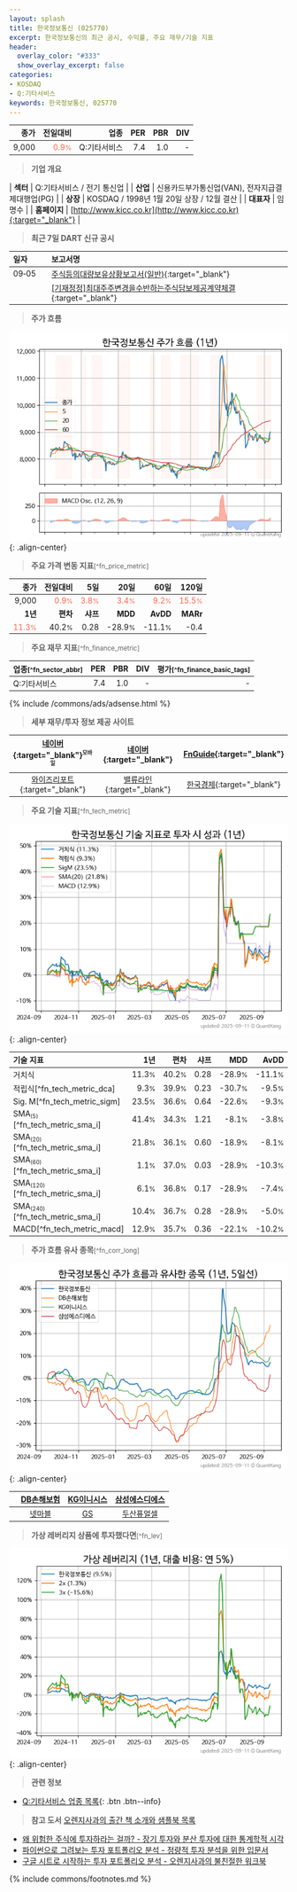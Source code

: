 ```yaml
---
layout: splash
title: 한국정보통신 (025770)
excerpt: 한국정보통신의 최근 공시, 수익률, 주요 재무/기술 지표
header:
  overlay_color: "#333"
  show_overlay_excerpt: false
categories:
- KOSDAQ
- Q:기타서비스
keywords: 한국정보통신, 025770
---
```


| **종가** | **전일대비** | **업종** | **PER** | **PBR** | **DIV** |
| -------: | -----------: | -------: | ------: | ------: | ------: |
| 9,000 | <span style="color: tomato">0.9<small>%</small></span> | Q:기타서비스 | 7.4 | 1.0 | - |

<!-- more -->


> **기업 개요**<a id="company"></a>

| <span style="white-space:nowrap;">**섹터**</span> | Q:기타서비스 / 전기 통신업 |
| <span style="white-space:nowrap;">**산업**</span> | 신용카드부가통신업(VAN), 전자지급결제대행업(PG) |
| <span style="white-space:nowrap;">**상장**</span> | KOSDAQ / 1998년 1월 20일 상장 / 12월 결산 |
| <span style="white-space:nowrap;">**대표자**</span> | 임명수 |
| <span style="white-space:nowrap;">**홈페이지**</span> | [http://www.kicc.co.kr](http://www.kicc.co.kr){:target="_blank"} |


> **최근 7일 DART 신규 공시**<a id="dart"></a>

| **일자** |      | **보고서명** |
| :------- | :--- | :----------- |
| 09&#x2011;05 | | [주식등의대량보유상황보고서(일반)](https://dart.fss.or.kr/dsaf001/main.do?rcpNo=20250905000468){:target="_blank"} |
|  | | [[기재정정]최대주주변경을수반하는주식담보제공계약체결              ](https://dart.fss.or.kr/dsaf001/main.do?rcpNo=20250905900353){:target="_blank"} |


> **주가 흐름**<a id="price"></a>

![025770](/stock/images/025770.png){: .align-center}


> **주요 가격 변동 지표**<small>[^fn_price_metric]</small>

| **종가** | **전일대비** | **5일** | **20일** | **60일** | **120일** |
| -------: | -----------: | ------: | -------: | -------: | --------: |
| 9,000 | <span style="color: tomato">0.9<small>%</small></span> | <span style="color: tomato">3.8<small>%</small></span> | <span style="color: tomato">3.4<small>%</small></span> | <span style="color: tomato">9.2<small>%</small></span> | <span style="color: tomato">15.5<small>%</small></span> |
| **1년** | **편차** | **샤프** | **MDD** | **AvDD** | **MARr** |
| <span style="color: tomato">11.3<small>%</small></span> | 40.2<small>%</small> | 0.28 | -28.9<small>%</small> | -11.1<small>%</small> | -0.4 |


> **주요 재무 지표**<small>[^fn_finance_metric]</small>

| **업종**<small>[^fn_sector_abbr]</small> | **PER** | **PBR** | **DIV** | **평가**<small>[^fn_finance_basic_tags]</small> |
| :--------------------------------------- | ------: | ------: | ------: | ----------------------------------------------: |
| Q:기타서비스 | 7.4 | 1.0 | - | - |



{% include /commons/ads/adsense.html %}

> **세부 재무/투자 정보 제공 사이트**

| [네이버](https://m.stock.naver.com/domestic/stock/025770/finance/summary){:target="_blank"}<sup><small>모바일</small></sup> | [네이버](https://finance.naver.com/item/coinfo.naver?code=025770){:target="_blank"} | [FnGuide](https://comp.fnguide.com/SVO2/ASP/SVD_Invest.asp?gicode=A025770&MenuYn=Y){:target="_blank"} |
| :---: | :---: | :---: |
| [와이즈리포트](https://comp.wisereport.co.kr/company/c1040001.aspx?cmp_cd=025770){:target="_blank"} | [밸류라인](https://www.valueline.co.kr/finance/summary/025770){:target="_blank"} | [한국경제](https://markets.hankyung.com/stock/025770/financial-summary){:target="_blank"} |


> **주요 기술 지표**<small>[^fn_tech_metric]</small>


![025770](/stock/images/025770_tech.png){: .align-center}

| **기술 지표** | **1년** | **편차** | **샤프** | **MDD** | **AvDD** |
| :------------ | ------: | -----------: | -------: | ------: | -------: |
| 거치식 | 11.3<small>%</small> | 40.2<small>%</small> | 0.28 | -28.9<small>%</small> | -11.1<small>%</small> |
| 적립식[^fn_tech_metric_dca] | 9.3<small>%</small> | 39.9<small>%</small> | 0.23 | -30.7<small>%</small> | -9.5<small>%</small> |
| Sig. M[^fn_tech_metric_sigm] | 23.5<small>%</small> | 36.6<small>%</small> | 0.64 | -22.6<small>%</small> | -9.3<small>%</small> |
| SMA<small><sub>(5)</sub></small>[^fn_tech_metric_sma_i] | 41.4<small>%</small> | 34.3<small>%</small> | 1.21 | -8.1<small>%</small> | -3.8<small>%</small> |
| SMA<small><sub>(20)</sub></small>[^fn_tech_metric_sma_i] | 21.8<small>%</small> | 36.1<small>%</small> | 0.60 | -18.9<small>%</small> | -8.1<small>%</small> |
| SMA<small><sub>(60)</sub></small>[^fn_tech_metric_sma_i] | 1.1<small>%</small> | 37.0<small>%</small> | 0.03 | -28.9<small>%</small> | -10.3<small>%</small> |
| SMA<small><sub>(120)</sub></small>[^fn_tech_metric_sma_i] | 6.1<small>%</small> | 36.8<small>%</small> | 0.17 | -28.9<small>%</small> | -7.4<small>%</small> |
| SMA<small><sub>(240)</sub></small>[^fn_tech_metric_sma_i] | 10.4<small>%</small> | 36.7<small>%</small> | 0.28 | -28.9<small>%</small> | -5.0<small>%</small> |
| MACD[^fn_tech_metric_macd] | 12.9<small>%</small> | 35.7<small>%</small> | 0.36 | -22.1<small>%</small> | -10.2<small>%</small> |


> **주가 흐름 유사 종목**<a id="corr"></a><small>[^fn_corr_long]</small>

![025770](/stock/images/025770_corr.png){: .align-center}

|       | [DB손해보험](/005830/) | [KG이니시스](/035600/) | [삼성에스디에스](/018260/) |
| :---: | :------------------------------------: | :------------------------------------: | :------------------------------------: |
|       | [넷마블](/251270/) | [GS](/078930/) | [두산퓨얼셀](/336260/) |


> **가상 레버리지 상품에 투자했다면**<a id="2x"></a><small>[^fn_lev]</small>

![025770](/stock/images/025770_2x.png){: .align-center}


> **관련 정보**

- [Q:기타서비스 업종 목록](/stats/sector/kosdaq_업종_기타서비스_종목/){: .btn .btn--info}

> **참고 도서** [오렌지사과의 출간 책 소개와 샘플북 목록](https://kongdori.tistory.com/691)

- [왜 위험한 주식에 투자하라는 걸까? - 장기 투자와 분산 투자에 대한 통계학적 시각](https://kongdori.tistory.com/421)
- [파이썬으로 그려보는 투자 포트폴리오 분석  - 정량적 투자 분석을 위한 입문서](https://kongdori.tistory.com/643)
- [구글 시트로 시작하는 투자 포트폴리오 분석 - 오렌지사과의 불친절한 워크북](https://kongdori.tistory.com/449)


{% include commons/footnotes.md %}